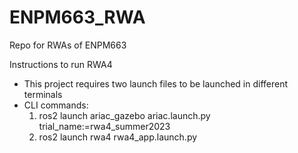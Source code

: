 # ENPM663_RWA
Repo for RWAs of ENPM663

Instructions to run RWA4 
- This project requires two launch files to be launched in different terminals
- CLI commands:
    1) ros2 launch ariac_gazebo ariac.launch.py trial_name:=rwa4_summer2023
    2) ros2 launch rwa4 rwa4_app.launch.py
